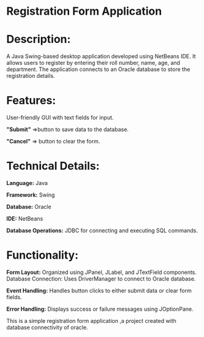 # Registration Form Application

# Description:
A Java Swing-based desktop application developed using NetBeans IDE. It allows users to register by entering their roll number, name, age, and department. The application connects to an Oracle database to store the registration details.

# Features:

User-friendly GUI with text fields for input.

**"Submit"** =>button to save data to the database.

**"Cancel"** => button to clear the form.

# Technical Details:

**Language:** Java

**Framework:** Swing

**Database:** Oracle

**IDE:** NetBeans

**Database Operations:** JDBC for connecting and executing SQL commands.


# Functionality:

**Form Layout:**
Organized using JPanel, JLabel, and JTextField components.
Database Connection: Uses DriverManager to connect to Oracle database.

**Event Handling:** 
Handles button clicks to either submit data or clear form fields.

**Error Handling:** 
Displays success or failure messages using JOptionPane.

This is a simple registration form application ,a project created with database connectivity of oracle.
